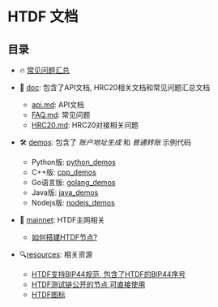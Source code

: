 # HTDF 文档

## 目录
- 🔥 [常见问题汇总](./doc/FAQ.md#目录)

- 📜 [doc](./doc): 包含了API文档, HRC20相关文档和常见问题汇总文档
  - [api.md](./doc/api.md): API文档 
  - [FAQ.md](./doc/FAQ.md): 常见问题
  - [HRC20.md](./doc/HRC20.md): HRC20对接相关问题

- 🛠 [demos](./demos): 包含了 *账户地址生成* 和 *普通转账* 示例代码
  - Python版: [python_demos](./demos/python_demos/)  
  - C++版: [cpp_demos](./demos/cpp_demos/) 
  - Go语言版: [golang_demos](./demos/golang_demos/)  
  - Java版: [java_demos](./demos/java_demos/) 
  - Nodejs版: [nodejs_demos](./demos/nodejs_demos/)  

- 🔌 [mainnet](./mainnet): HTDF主网相关
  - [如何搭建HTDF节点?](./mainnet/README.md)

- 🔍[resources](./resources): 相关资源
  - [HTDF支持BIP44规范, 包含了HTDF的BIP44序号](./resources/htdf_bip44.md)
  - [HTDF测试链公开的节点,可直接使用](./resources/htdf_testnet_ndoes.md)
  - [HTDF图标](./resources/htdf_logo.png)


